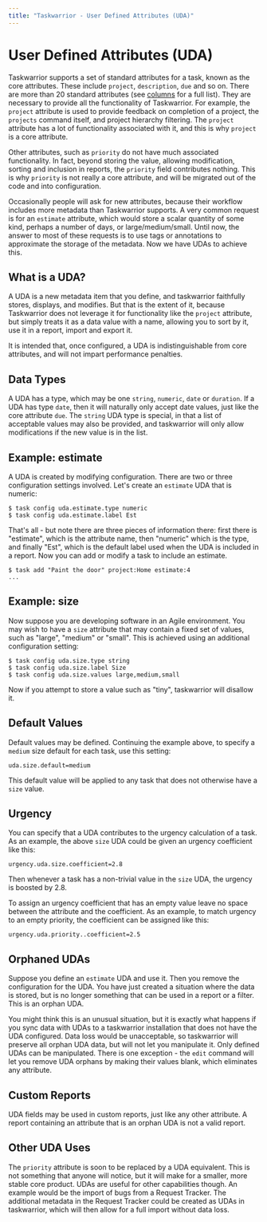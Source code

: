 ```yaml
---
title: "Taskwarrior - User Defined Attributes (UDA)"
---
```


# User Defined Attributes (UDA)

Taskwarrior supports a set of standard attributes for a task, known as the core attributes.
These include `project`, `description`, `due` and so on.
There are more than 20 standard attributes (see [columns](/docs/commands/columns) for a full list).
They are necessary to provide all the functionality of Taskwarrior.
For example, the `project` attribute is used to provide feedback on completion of a project, the `projects` command itself, and project hierarchy filtering.
The `project` attribute has a lot of functionality associated with it, and this is why `project` is a core attribute.

Other attributes, such as `priority` do not have much associated functionality.
In fact, beyond storing the value, allowing modification, sorting and inclusion in reports, the `priority` field contributes nothing.
This is why `priority` is not really a core attribute, and will be migrated out of the code and into configuration.

Occasionally people will ask for new attributes, because their workflow includes more metadata than Taskwarrior supports.
A very common request is for an
`estimate` attribute, which would store a scalar quantity of some kind, perhaps a number of days, or large/medium/small.
Until now, the answer to most of these requests is to use tags or annotations to approximate the storage of the metadata.
Now we have UDAs to achieve this.

## What is a UDA?

A UDA is a new metadata item that you define, and taskwarrior faithfully stores, displays, and modifies.
But that is the extent of it, because Taskwarrior does not leverage it for functionality like the `project` attribute, but simply treats it as a data value with a name, allowing you to sort by it, use it in a report, import and export it.

It is intended that, once configured, a UDA is indistinguishable from core attributes, and will not impart performance penalties.

## Data Types

A UDA has a type, which may be one `string`, `numeric`, `date` or `duration`. If a UDA has type `date`, then it will naturally only accept date values, just like the core attribute `due`.
The `string` UDA type is special, in that a list of acceptable values may also be provided, and taskwarrior will only allow modifications if the new value is in the list.

## Example: estimate

A UDA is created by modifying configuration.
There are two or three configuration settings involved.
Let's create an `estimate` UDA that is numeric:

    $ task config uda.estimate.type numeric
    $ task config uda.estimate.label Est

That's all - but note there are three pieces of information there: first there is "estimate", which is the attribute name, then "numeric" which is the type, and finally "Est", which is the default label used when the UDA is included in a report.
Now you can add or modify a task to include an estimate.

    $ task add "Paint the door" project:Home estimate:4
    ...

## Example: size

Now suppose you are developing software in an Agile environment.
You may wish to have a `size` attribute that may contain a fixed set of values, such as "large", "medium" or "small".
This is achieved using an additional configuration setting:

    $ task config uda.size.type string
    $ task config uda.size.label Size
    $ task config uda.size.values large,medium,small

Now if you attempt to store a value such as "tiny", taskwarrior will disallow it.

## Default Values

Default values may be defined.
Continuing the example above, to specify a
`medium` size default for each task, use this setting:

    uda.size.default=medium

This default value will be applied to any task that does not otherwise have a
`size` value.

## Urgency

You can specify that a UDA contributes to the urgency calculation of a task.
As an example, the above `size` UDA could be given an urgency coefficient like this:

    urgency.uda.size.coefficient=2.8

Then whenever a task has a non-trivial value in the `size` UDA, the urgency is boosted by 2.8.

To assign an urgency coefficient that has an empty value leave no space between the attribute and the coefficient.
As an example, to match urgency to an empty priority, the coefficient can be assigned like this:

    urgency.uda.priority..coefficient=2.5

## Orphaned UDAs

Suppose you define an `estimate` UDA and use it.
Then you remove the configuration for the UDA.
You have just created a situation where the data is stored, but is no longer something that can be used in a report or a filter.
This is an orphan UDA.

You might think this is an unusual situation, but it is exactly what happens if you sync data with UDAs to a taskwarrior installation that does not have the UDA configured.
Data loss would be unacceptable, so taskwarrior will preserve all orphan UDA data, but will not let you manipulate it.
Only defined UDAs can be manipulated.
There is one exception - the `edit` command will let you remove UDA orphans by making their values blank, which eliminates any attribute.

## Custom Reports

UDA fields may be used in custom reports, just like any other attribute.
A report containing an attribute that is an orphan UDA is not a valid report.

## Other UDA Uses

The `priority` attribute is soon to be replaced by a UDA equivalent.
This is not something that anyone will notice, but it will make for a smaller, more stable core product.
UDAs are useful for other capabilities though.
An example would be the import of bugs from a Request Tracker.
The additional metadata in the Request Tracker could be created as UDAs in taskwarrior, which will then allow for a full import without data loss.
